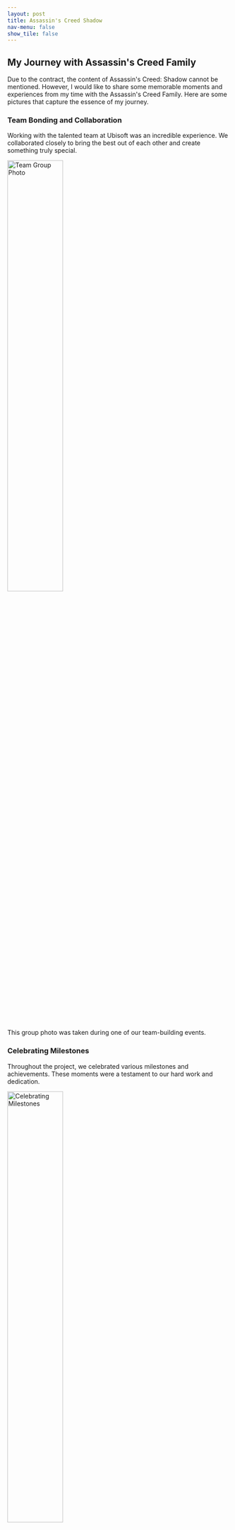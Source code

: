 ```yaml
---
layout: post
title: Assassin's Creed Shadow
nav-menu: false
show_tile: false
---
```

<h2>My Journey with Assassin's Creed Family</h2>
<p>Due to the contract, the content of Assassin's Creed: Shadow cannot be mentioned. However, I would like to share some memorable moments and experiences from my time with the Assassin's Creed Family. Here are some pictures that capture the essence of my journey.</p>
<h3>Team Bonding and Collaboration</h3>
<p>Working with the talented team at Ubisoft was an incredible experience. We collaborated closely to bring the best out of each other and create something truly special.</p>
<img width="50%" src="{% link assets/images/Ubi/group.jpg %}" alt="Team Group Photo" data-position="center center" />
<p>This group photo was taken during one of our team-building events.</p>

<h3>Celebrating Milestones</h3>
<p>Throughout the project, we celebrated various milestones and achievements. These moments were a testament to our hard work and dedication.</p>
<img width="50%" src="{% link assets/images/Ubi/group2.jpg %}" alt="Celebrating Milestones" data-position="center center" />
<p>Here we are celebrating a major milestone in the development of Assassin's Creed: Shadow. The first preview video was released worldwide that day.</p>

<h3>Forward Thinking and Innovation</h3>
<img width="40%" src="{% link assets/images/Ubi/forward.jpg %}" alt="Forward Thinking" data-position="center center" />
<img width="40%" src="{% link assets/images/Ubi/Badge.jpg %}" alt="" data-position="center center" />
<p>Here are my badge and the invitation letter to Ubisoft Forward meeting.</p>